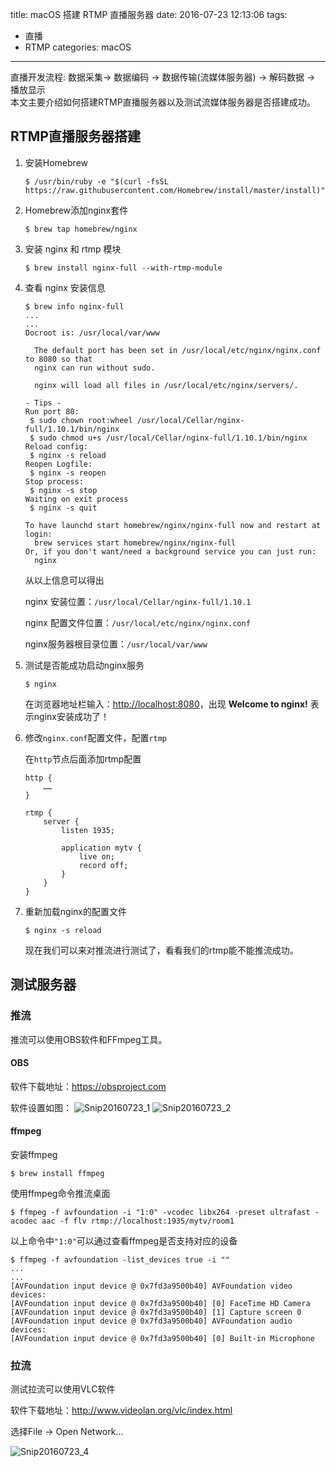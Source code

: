 title: macOS 搭建 RTMP 直播服务器
date: 2016-07-23 12:13:06
tags:
- 直播
- RTMP
categories: macOS
---
直播开发流程:
数据采集→ 数据编码 → 数据传输(流媒体服务器) → 解码数据 → 播放显示  
本文主要介绍如何搭建RTMP直播服务器以及测试流媒体服务器是否搭建成功。

<!-- more -->

## RTMP直播服务器搭建


1. 安装Homebrew

   ```shell
   $ /usr/bin/ruby -e "$(curl -fsSL https://raw.githubusercontent.com/Homebrew/install/master/install)"
   ```

2. Homebrew添加nginx套件

   ```shell
   $ brew tap homebrew/nginx
   ```

3. 安装 nginx 和 rtmp 模块

   ```
   $ brew install nginx-full --with-rtmp-module
   ```

4. 查看 nginx 安装信息

   ```
   $ brew info nginx-full
   ...
   ...
   Docroot is: /usr/local/var/www

     The default port has been set in /usr/local/etc/nginx/nginx.conf to 8080 so that
     nginx can run without sudo.

     nginx will load all files in /usr/local/etc/nginx/servers/.

   - Tips -
   Run port 80:
    $ sudo chown root:wheel /usr/local/Cellar/nginx-full/1.10.1/bin/nginx
    $ sudo chmod u+s /usr/local/Cellar/nginx-full/1.10.1/bin/nginx
   Reload config:
    $ nginx -s reload
   Reopen Logfile:
    $ nginx -s reopen
   Stop process:
    $ nginx -s stop
   Waiting on exit process
    $ nginx -s quit

   To have launchd start homebrew/nginx/nginx-full now and restart at login:
     brew services start homebrew/nginx/nginx-full
   Or, if you don't want/need a background service you can just run:
     nginx
   ```

   从以上信息可以得出

   nginx 安装位置：`/usr/local/Cellar/nginx-full/1.10.1`

   nginx 配置文件位置：`/usr/local/etc/nginx/nginx.conf`

    nginx服务器根目录位置：`/usr/local/var/www`

5. 测试是否能成功启动nginx服务

   ```
   $ nginx
   ```

   在浏览器地址栏输入：<http://localhost:8080>，出现 **Welcome to nginx!** 表示nginx安装成功了！

6. 修改`nginx.conf`配置文件，配置`rtmp`

   在`http`节点后面添加rtmp配置

   ```
   http {
       ……
   }

   rtmp {
       server {
           listen 1935;

           application mytv {
               live on;
               record off;
           }
       }
   }
   ```

7. 重新加载nginx的配置文件

   ```
   $ nginx -s reload
   ```
   现在我们可以来对推流进行测试了，看看我们的rtmp能不能推流成功。

## 测试服务器

### 推流

推流可以使用OBS软件和FFmpeg工具。

#### OBS

软件下载地址：<https://obsproject.com>

软件设置如图：
![Snip20160723_1](http://7xooko.com1.z0.glb.clouddn.com/2016-07-23-Snip20160723_1.png)
![Snip20160723_2](http://7xooko.com1.z0.glb.clouddn.com/2016-07-23-Snip20160723_2.png)
#### ffmpeg

安装ffmpeg

```
$ brew install ffmpeg
```

使用ffmpeg命令推流桌面

```
$ ffmpeg -f avfoundation -i "1:0" -vcodec libx264 -preset ultrafast -acodec aac -f flv rtmp://localhost:1935/mytv/room1
```

以上命令中`"1:0"`可以通过查看ffmpeg是否支持对应的设备

```
$ ffmpeg -f avfoundation -list_devices true -i ""
...
...
[AVFoundation input device @ 0x7fd3a9500b40] AVFoundation video devices:
[AVFoundation input device @ 0x7fd3a9500b40] [0] FaceTime HD Camera
[AVFoundation input device @ 0x7fd3a9500b40] [1] Capture screen 0
[AVFoundation input device @ 0x7fd3a9500b40] AVFoundation audio devices:
[AVFoundation input device @ 0x7fd3a9500b40] [0] Built-in Microphone
```

### 拉流

测试拉流可以使用VLC软件

软件下载地址：<http://www.videolan.org/vlc/index.html>

选择File -> Open Network...

![Snip20160723_4](http://7xooko.com1.z0.glb.clouddn.com/2016-07-23-Snip20160723_4.png)




